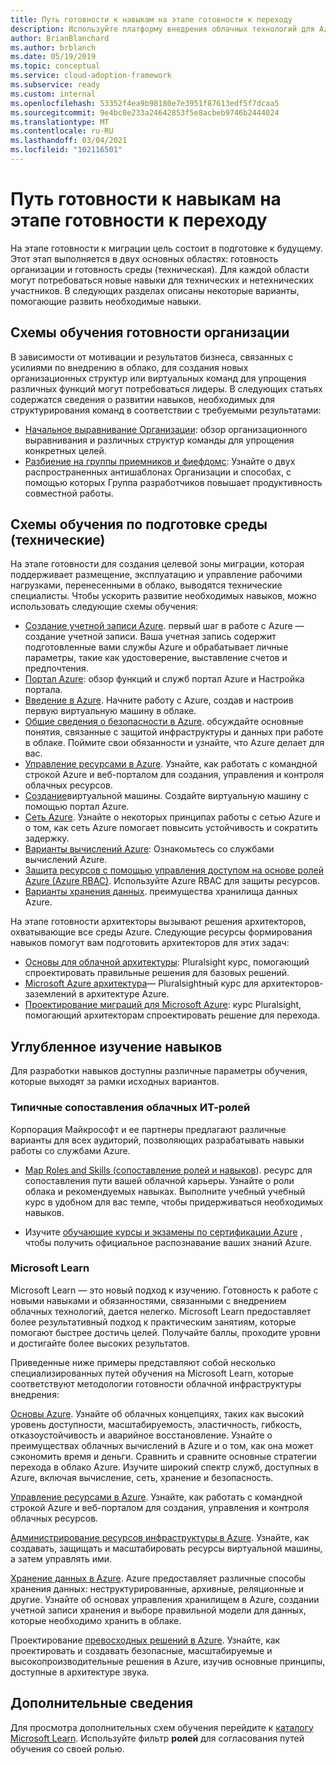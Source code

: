 ```yaml
---
title: Путь готовности к навыкам на этапе готовности к переходу
description: Используйте платформу внедрения облачных технологий для Azure, чтобы научиться создавать навыки, необходимые для выполнения перехода.
author: BrianBlanchard
ms.author: brblanch
ms.date: 05/19/2019
ms.topic: conceptual
ms.service: cloud-adoption-framework
ms.subservice: ready
ms.custom: internal
ms.openlocfilehash: 53352f4ea9b98180e7e3951f87613edf5f7dcaa5
ms.sourcegitcommit: 9e4bc0e233a24642853f5e8acbeb9746b2444024
ms.translationtype: MT
ms.contentlocale: ru-RU
ms.lasthandoff: 03/04/2021
ms.locfileid: "102116501"
---
```

# <a name="skills-readiness-path-during-the-readiness-phase-of-a-migration-journey"></a>Путь готовности к навыкам на этапе готовности к переходу

На этапе готовности к миграции цель состоит в подготовке к будущему. Этот этап выполняется в двух основных областях: готовность организации и готовность среды (техническая). Для каждой области могут потребоваться новые навыки для технических и нетехнических участников. В следующих разделах описаны некоторые варианты, помогающие развить необходимые навыки.

## <a name="organizational-readiness-learning-paths"></a>Схемы обучения готовности организации

В зависимости от мотивации и результатов бизнеса, связанных с усилиями по внедрению в облако, для создания новых организационных структур или виртуальных команд для упрощения различных функций могут потребоваться лидеры. В следующих статьях содержатся сведения о развитии навыков, необходимых для структурирования команд в соответствии с требуемыми результатами:

- [Начальное выравнивание Организации](./index.md): обзор организационного выравнивания и различных структур команды для упрощения конкретных целей.
- [Разбиение на группы приемников и фиефдомс](../organize/fiefdoms-silos.md): Узнайте о двух распространенных антишаблонах Организации и способах, с помощью которых Группа разработчиков повышает продуктивность совместной работы.

## <a name="environmental-technical-readiness-learning-paths"></a>Схемы обучения по подготовке среды (технические)

На этапе готовности для создания целевой зоны миграции, которая поддерживает размещение, эксплуатацию и управление рабочими нагрузками, перенесенными в облако, выводятся технические специалисты. Чтобы ускорить развитие необходимых навыков, можно использовать следующие схемы обучения:

- [Создание учетной записи Azure](/learn/modules/create-an-azure-account/). первый шаг в работе с Azure — создание учетной записи. Ваша учетная запись содержит подготовленные вами службы Azure и обрабатывает личные параметры, такие как удостоверение, выставление счетов и предпочтения.
- [Портал Azure](/learn/modules/tour-azure-portal/): обзор функций и служб портал Azure и Настройка портала.
- [Введение в Azure](/learn/modules/intro-to-azure-fundamentals/). Начните работу с Azure, создав и настроив первую виртуальную машину в облаке.
- [Общие сведения о безопасности в Azure](/learn/modules/protect-against-security-threats-azure/). обсуждайте основные понятия, связанные с защитой инфраструктуры и данных при работе в облаке. Поймите свои обязанности и узнайте, что Azure делает для вас.
- [Управление ресурсами в Azure](/learn/paths/manage-resources-in-azure/). Узнайте, как работать с командной строкой Azure и веб-порталом для создания, управления и контроля облачных ресурсов.
- [Создание](/learn/modules/create-windows-virtual-machine-in-azure/)виртуальной машины. Создайте виртуальную машину с помощью портал Azure.
- [Сеть Azure](/learn/modules/azure-networking-fundamentals/). Узнайте о некоторых принципах работы с сетью Azure и о том, как сеть Azure помогает повысить устойчивость и сократить задержку.
- [Варианты вычислений Azure](/learn/modules/azure-compute-fundamentals/): Ознакомьтесь со службами вычислений Azure.
- [Защита ресурсов с помощью управления доступом на основе ролей Azure (Azure RBAC)](/learn/modules/secure-azure-resources-with-rbac/). Используйте Azure RBAC для защиты ресурсов.
- [Варианты хранения данных](/learn/modules/azure-database-fundamentals/). преимущества хранилища данных Azure.

На этапе готовности архитекторы вызывают решения архитекторов, охватывающие все среды Azure. Следующие ресурсы формирования навыков помогут вам подготовить архитекторов для этих задач:

- [Основы для облачной архитектуры](https://www.pluralsight.com/courses/cloud-architecture-foundations): Pluralsight курс, помогающий спроектировать правильные решения для базовых решений.
- [Microsoft Azure архитектура](https://www.pluralsight.com/courses/cloud-architecture-foundations)— Pluralsightный курс для архитекторов-заземлений в архитектуре Azure.
- [Проектирование миграций для Microsoft Azure](https://www.pluralsight.com/courses/cloud-architecture-foundations): курс Pluralsight, помогающий архитекторам спроектировать решение для перехода.

## <a name="deeper-skills-exploration"></a>Углубленное изучение навыков

Для разработки навыков доступны различные параметры обучения, которые выходят за рамки исходных вариантов.

### <a name="typical-mappings-of-cloud-it-roles"></a>Типичные сопоставления облачных ИТ-ролей

Корпорация Майкрософт и ее партнеры предлагают различные варианты для всех аудиторий, позволяющих разрабатывать навыки работы со службами Azure.

- [Map Roles and Skills (сопоставление ролей и навыков](../plan/suggested-skills.md)). ресурс для сопоставления пути вашей облачной карьеры. Узнайте о роли облака и рекомендуемых навыках. Выполните учебный учебный курс в удобном для вас темпе, чтобы придерживаться необходимых навыков.

- Изучите [обучающие курсы и экзамены по сертификации Azure](/learn/certifications/) , чтобы получить официальное распознавание ваших знаний Azure.

### <a name="microsoft-learn"></a>Microsoft Learn

Microsoft Learn — это новый подход к изучению. Готовность к работе с новыми навыками и обязанностями, связанными с внедрением облачных технологий, дается нелегко. Microsoft Learn предоставляет более результативный подход к практическим занятиям, которые помогают быстрее достичь целей. Получайте баллы, проходите уровни и достигайте более высоких результатов.

Приведенные ниже примеры представляют собой несколько специализированных путей обучения на Microsoft Learn, которые соответствуют методологии готовности облачной инфраструктуры внедрения:

[Основы Azure](/learn/paths/az-900-describe-cloud-concepts/). Узнайте об облачных концепциях, таких как высокий уровень доступности, масштабируемость, эластичность, гибкость, отказоустойчивость и аварийное восстановление. Узнайте о преимуществах облачных вычислений в Azure и о том, как она может сэкономить время и деньги. Сравнить и сравните основные стратегии перехода в облако Azure. Изучите широкий спектр служб, доступных в Azure, включая вычисление, сеть, хранение и безопасность.

[Управление ресурсами в Azure](/learn/modules/control-and-organize-with-azure-resource-manager/). Узнайте, как работать с командной строкой Azure и веб-порталом для создания, управления и контроля облачных ресурсов.

[Администрирование ресурсов инфраструктуры в Azure](/learn/paths/administer-infrastructure-resources-in-azure/). Узнайте, как создавать, защищать и масштабировать ресурсы виртуальной машины, а затем управлять ими.

[Хранение данных в Azure](/learn/paths/store-data-in-azure/). Azure предоставляет различные способы хранения данных: неструктурированные, архивные, реляционные и другие. Узнайте об основах управления хранилищем в Azure, создании учетной записи хранения и выборе правильной модели для данных, которые необходимо хранить в облаке.

Проектирование [превосходных решений в Azure](/learn/paths/azure-well-architected-framework/). Узнайте, как проектировать и создавать безопасные, масштабируемые и высокопроизводительные решения в Azure, изучив основные принципы, доступные в архитектуре звука.

## <a name="learn-more"></a>Дополнительные сведения

Для просмотра дополнительных схем обучения перейдите к [каталогу Microsoft Learn](/learn/browse/). Используйте фильтр **ролей** для согласования путей обучения со своей ролью.
